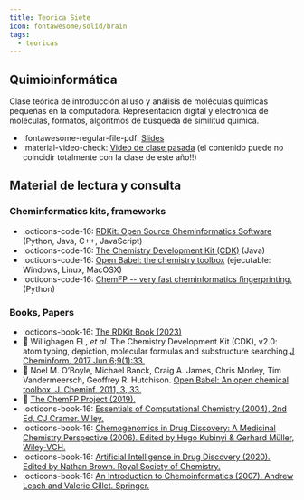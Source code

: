 ```yaml
---
title: Teorica Siete
icon: fontawesome/solid/brain
tags: 
  - teoricas
---
```


## Quimioinformática
 Clase teórica de introducción al uso y análisis de moléculas químicas pequeñas en la computadora. Representacion digital y electrónica de moléculas, formatos, algoritmos de búsqueda de similitud quimica. 

 * :fontawesome-regular-file-pdf: [Slides](quimioinformatica-2025.pdf) 
 * :material-video-check: [Video de clase pasada](https://youtu.be/2TzNSNn8rpQ) (el contenido puede no coincidir totalmente con la clase de este año!!)
 

## Material de lectura y consulta

### Cheminformatics kits, frameworks 

  * :octicons-code-16: [RDKit: Open Source Cheminformatics Software](https://www.rdkit.org) (Python, Java, C++, JavaScript)
  * :octicons-code-16: [The Chemistry Development Kit (CDK)](https:/cdk.github.io) (Java)
  * :octicons-code-16: [Open Babel: the chemistry toolbox](https://openbabel.org/) (ejecutable: Windows, Linux, MacOSX)
  * :octicons-code-16: [ChemFP -- very fast cheminformatics fingerprinting.](https://chemfp.com/) (Python)

### Books, Papers
  * :octicons-book-16: [The RDKit Book (2023)](https://www.rdkit.org/docs/RDKit_Book.html)
  * :paperclip: Willighagen EL, _et al._ The Chemistry Development Kit (CDK), v2.0: atom typing, depiction, molecular formulas and substructure searching.[J Cheminform. 2017 Jun 6;9(1):33.](https://link.springer.com/article/10.1186/s13321-017-0220-4)  
  * :paperclip: Noel M. O’Boyle, Michael Banck, Craig A. James, Chris Morley, Tim Vandermeersch, Geoffrey R. Hutchison. [Open Babel: An open chemical toolbox. J. Cheminf. 2011, 3, 33.](https://doi.org/10.1186/1758-2946-3-33)
  * :paperclip: [The ChemFP Project (2019).](https://link.springer.com/article/10.1186/S13321-019-0398-8)
  * :octicons-book-16: [Essentials of Computational Chemistry (2004), 2nd Ed, CJ Cramer. Wiley.](https://www.wiley.com/en-sg/Essentials+of+Computational+Chemistry:+Theories+and+Models,+2nd+Edition-p-9780470091821)
  * :octicons-book-16: [Chemogenomics in Drug Discovery: A Medicinal Chemistry Perspective (2006).  Edited by Hugo Kubinyi & Gerhard Müller, Wiley-VCH.](https://www.wiley.com/en-us/Chemogenomics+in+Drug+Discovery%3A+A+Medicinal+Chemistry+Perspective-p-9783527604029)
  * :octicons-book-16: [Artificial Intelligence in Drug Discovery (2020). Edited by Nathan Brown. Royal Society of Chemistry.](https://doi.org/10.1039/9781788016841)
  * :octicons-book-16: [An Introduction to Chemoinformatics (2007). Andrew Leach and Valerie Gillet. Springer.](https://link.springer.com/book/10.1007/978-1-4020-6291-9)